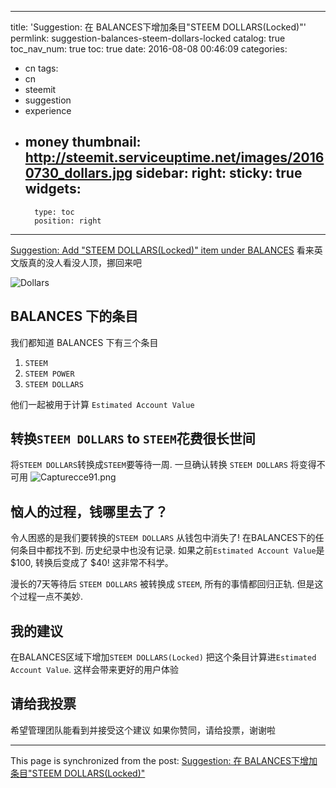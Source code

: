 
---
title: 'Suggestion: 在 BALANCES下增加条目"STEEM DOLLARS(Locked)"'
permlink: suggestion-balances-steem-dollars-locked
catalog: true
toc_nav_num: true
toc: true
date: 2016-08-08 00:46:09
categories:
- cn
tags:
- cn
- steemit
- suggestion
- experience
- money
thumbnail: http://steemit.serviceuptime.net/images/20160730_dollars.jpg
sidebar:
    right:
        sticky: true
widgets:
    -
        type: toc
        position: right
---


[Suggestion: Add "STEEM DOLLARS(Locked)" item under BALANCES](https://steemit.com/cn/@oflyhigh/suggestion-add-steem-dollars-locked-item-under-balances)
看来英文版真的没人看没人顶，挪回来吧

![Dollars](http://steemit.serviceuptime.net/images/20160730_dollars.jpg)

## BALANCES 下的条目
我们都知道 BALANCES 下有三个条目
1. `STEEM`
2. `STEEM POWER`
3. `STEEM DOLLARS`

他们一起被用于计算 `Estimated Account Value`

## 转换`STEEM DOLLARS` to `STEEM`花费很长世间
将`STEEM DOLLARS`转换成`STEEM`要等待一周.
一旦确认转换 `STEEM DOLLARS` 将变得不可用
![Capturecce91.png](https://www.steemimg.com/images/2016/08/07/Capturecce91.png)

## 恼人的过程，钱哪里去了？
令人困惑的是我们要转换的`STEEM DOLLARS` 从钱包中消失了!
在BALANCES下的任何条目中都找不到.
历史纪录中也没有记录.
如果之前`Estimated Account Value`是 $100, 转换后变成了 $40!
这非常不科学。

漫长的7天等待后 `STEEM DOLLARS` 被转换成 `STEEM`,  所有的事情都回归正轨.
但是这个过程一点不美妙.

## 我的建议
在BALANCES区域下增加`STEEM DOLLARS(Locked)`
把这个条目计算进`Estimated Account Value`.
这样会带来更好的用户体验

## 请给我投票
希望管理团队能看到并接受这个建议
如果你赞同，请给投票，谢谢啦

- - -

This page is synchronized from the post: [Suggestion: 在 BALANCES下增加条目"STEEM DOLLARS(Locked)"](https://steemit.com/@oflyhigh/suggestion-balances-steem-dollars-locked)
